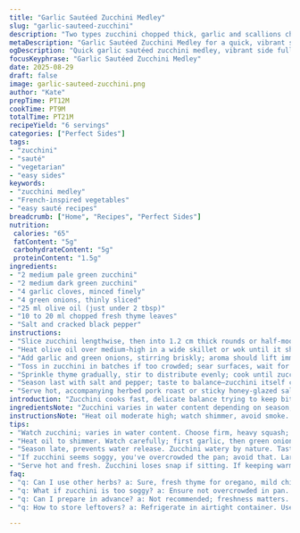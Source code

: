 ```yaml
---
title: "Garlic Sautéed Zucchini Medley"
slug: "garlic-sauteed-zucchini"
description: "Two types zucchini chopped thick, garlic and scallions chopped fine; olive oil toasted with fresh herbs; quick sauté to tender-crisp. Substitute thyme for oregano or chives for scallions. Simple seasoning. Technique focuses on heat management to avoid soggy squash. Watch color changes, slight caramelization signals ready. Timing guided by texture, not clock. Serve alongside pork crusted in herbs or honey-coriander salmon."
metaDescription: "Garlic Sautéed Zucchini Medley for a quick, vibrant side with herbs. Master heat control, balance flavors, enjoy tender-crisp zucchini."
ogDescription: "Quick garlic sautéed zucchini medley, vibrant side full of flavor. Control heat for perfect bite, add herbs."
focusKeyphrase: "Garlic Sautéed Zucchini Medley"
date: 2025-08-29
draft: false
image: garlic-sauteed-zucchini.png
author: "Kate"
prepTime: PT12M
cookTime: PT9M
totalTime: PT21M
recipeYield: "6 servings"
categories: ["Perfect Sides"]
tags:
- "zucchini"
- "sauté"
- "vegetarian"
- "easy sides"
keywords:
- "zucchini medley"
- "French-inspired vegetables"
- "easy sauté recipes"
breadcrumb: ["Home", "Recipes", "Perfect Sides"]
nutrition: 
 calories: "65"
 fatContent: "5g"
 carbohydrateContent: "5g"
 proteinContent: "1.5g"
ingredients:
- "2 medium pale green zucchini"
- "2 medium dark green zucchini"
- "4 garlic cloves, minced finely"
- "4 green onions, thinly sliced"
- "25 ml olive oil (just under 2 tbsp)"
- "10 to 20 ml chopped fresh thyme leaves"
- "Salt and cracked black pepper"
instructions:
- "Slice zucchini lengthwise, then into 1.2 cm thick rounds or half-moons depending on size; aim for uniformity to cook evenly."
- "Heat olive oil over medium-high in a wide skillet or wok until it shimmers without smoking; test with a drop of water."
- "Add garlic and green onions, stirring briskly; aroma should lift immediately without browning too fast — garlic burns in seconds."
- "Toss in zucchini in batches if too crowded; sear surfaces, wait for slight golden edges before stirring."
- "Sprinkle thyme gradually, stir to distribute evenly; cook until zucchini softens yet resists fork, about 7 to 10 minutes total."
- "Season last with salt and pepper; taste to balance—zucchini itself can be watery, so don’t overseason early."
- "Serve hot, accompanying herbed pork roast or sticky honey-glazed salmon."
introduction: "Zucchini cooks fast, delicate balance trying to keep bite without raw toughness. Avoid mush by controlling heat, not rushing tossing around pan like frantic. Garlic and green onions add punch, but watch closely: garlic flips from fragrant to bitter in heartbeats. Fresh herbs not just flavor but visual pop. Work with two colors zucchini—to contrast hues on plate. Season at end to dodge soggy water-release. Simple olive oil base lets veg speak for themselves—unlike butter, won’t brown aggressively, letting subtle caramel notes take stage. Serve same day; zucchini loses snap if left sitting. A quick side with body, texture, and a garlic whisper."
ingredientsNote: "Zucchini varies in water content depending on season; choose firm, heavy squash without soft spots. Yellow zucchini sweeter but less watery; green a tad earthier. Garlic — fresh and finely chopped, never pulverized or the sharp bitterness dominates. Green onions provide mild onion flavor without overpowering; scallions work if green onions unavailable. Olive oil quality important—fruity, extra virgin preferred, but lighter oils fine for higher heat tolerance. Thyme substitution with oregano is common but alters aroma — stick to fresh herbs to avoid dry, musty notes. Salt late to prevent zucchini releasing too much water. Pepper freshly cracked adds bite but mild."
instructionsNote: "Heat oil moderate high; watch shimmer, avoid smoke. Add garlic and onions first, swirl and lift scent—not darken or risk burnt flavor. Introduce zucchini in single layer sections if pan tight, to get slight browning which adds depth. Stir slowly; impatient stirring steams the veg. Visual cues: edges turning lightly golden, zucchini losing raw opacity, still holding firm when pierced with fork. Timing flexible; test by texture, not stopwatch. Season toward end when water release slowed. Serve immediately or brief rest to meld flavors. If plan to keep warm, toss gently with dash of oil to avoid drying or sticking. Overcrowding kills caramelization—use larger pan or batch cook. Simple yet controlled steps ensure crunch and flavor retention."
tips:
- "Watch zucchini; varies in water content. Choose firm, heavy squash; avoid blemished ones. Can substitute yellow zucchini for sweetness, green for more earthiness. Aim for even thickness when slicing; helps cook evenly."
- "Heat oil to shimmer. Watch carefully; first garlic, then green onions. Sauté quickly. If garlic burns, taste bitter; no recovery. Move fast not to darken. Add zucchini in batches avoid steaming. Sear to get caramelized edges."
- "Season late, prevents water release. Zucchini watery by nature. Taste before adding salt; adjust carefully. Pepper last for bite. Use cracked black for freshness. Timing based on texture, fork resistance."
- "If zucchini seems soggy, you've overcrowded the pan; avoid that. Large skillet is key. Stir slowly; impatient stirring steams. Visual cues are everything. Golden edges signal more readiness, less raw."
- "Serve hot and fresh. Zucchini loses snap if sitting. If keeping warm, toss with dash of oil. Adds protection against drying. Flavor melds nicely, but watch out for mush."
faq:
- "q: Can I use other herbs? a: Sure, fresh thyme for oregano, mild chives for onions. Each brings unique flavors. Avoid dried herbs; flavor differs totally."
- "q: What if zucchini is too soggy? a: Ensure not overcrowded in pan. Heat high enough. Quick sear, control water release. Toss in batches if necessary."
- "q: Can I prepare in advance? a: Not recommended; freshness matters. If you must, keep warm briefly with oil. But best enjoyed same day for texture."
- "q: How to store leftovers? a: Refrigerate in airtight container. Use within two days. Reheat gently; avoid high heat. Too much can cause mush; best eaten fresh."

---
```

